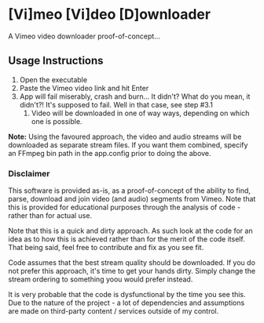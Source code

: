 # [Vi]meo [Vi]deo [D]ownloader
A Vimeo video downloader proof-of-concept...

## Usage Instructions

1. Open the executable
2. Paste the Vimeo video link and hit Enter
3. App will fail miserably, crash and burn... It didn't? What do you mean, it didn't?! It's supposed to fail. Well in that case, see step #3.1
    1. Video will be downloaded in one of way ways, depending on which one is possible.

**Note:** Using the favoured approach, the video and audio streams will be downloaded as separate stream files. If you want them combined, specify an FFmpeg bin path in the app.config prior to doing the above.

### Disclaimer

This software is provided as-is, as a proof-of-concept of the ability to find, parse, download and join video (and audio) segments from Vimeo. Note that this is provided for educational purposes through the analysis of code - rather than for actual use.

Note that this is a quick and dirty approach. As such look at the code for an idea as to how this is achieved rather than for the merit of the code itself. That being said, feel free to contribute and fix as you see fit.

Code assumes that the best stream quality should be downloaded. If you do not prefer this approach, it's time to get your hands dirty. Simply change the stream ordering to something yoou would prefer instead.

It is very probable that the code is dysfunctional by the time you see this. Due to the nature of the project - a lot of dependencies and assumptions are made on third-party content / services outside of my control.
